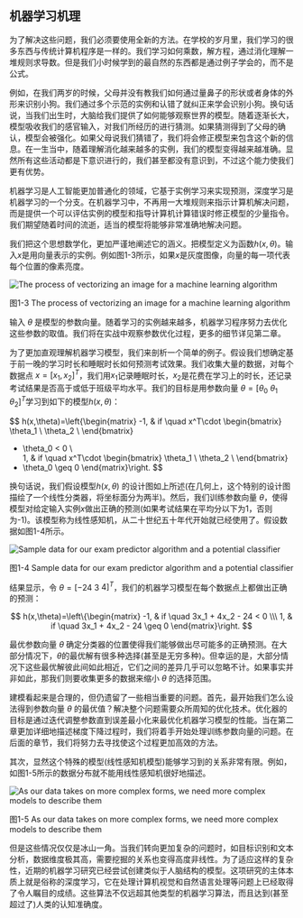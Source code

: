 ## 机器学习机理
为了解决这些问题，我们必须要使用全新的方法。在学校的岁月里，我们学习的很多东西与传统计算机程序是一样的。我们学习如何乘数，解方程，通过消化理解一堆规则求导数。但是我们小时候学到的最自然的东西都是通过例子学会的，而不是公式。

例如，在我们两岁的时候，父母并没有教我们如何通过量鼻子的形状或者身体的外形来识别小狗。我们通过多个示范的实例和认错了就纠正来学会识别小狗。换句话说，当我们出生时，大脑给我们提供了如何能够观察世界的模型。随着逐渐长大，模型吸收我们的感官输入，对我们所经历的进行猜测。如果猜测得到了父母的确认，模型会被强化。如果父母说我们猜错了，我们将会修正模型来包含这个新的信息。在一生当中，随着理解消化越来越多的实例，我们的模型变得越来越准确。显然所有这些活动都是下意识进行的，我们甚至都没有意识到，不过这个能力使我们更有优势。

机器学习是人工智能更加普通化的领域，它基于实例学习来实现预测，深度学习是机器学习的一个分支。在机器学习中，不再用一大堆规则来指示计算机解决问题，而是提供一个可以评估实例的模型和指导计算机计算错误时修正模型的少量指令。我们期望随着时间的流逝，适当的模型将能够非常准确地解决问题。

我们把这个思想数学化，更加严谨地阐述它的涵义。把模型定义为函数$h(x,\theta)$。输入$x$是用向量表示的实例。例如图1-3所示，如果$x$是灰度图像，向量的每一项代表每个位置的像素亮度。

![The process of vectorizing an image for a machine learning algorithm](https://github.com/lucasbyAI/Fundamental_of_Deep_Learning_ZH/blob/master/images_folder/Fig1-3.png?raw=true)    

图1-3 The process of vectorizing an image for a machine learning algorithm

输入 $\theta$ 是模型的参数向量。随着学习的实例越来越多，机器学习程序努力去优化这些参数的取值。我们将在实战中观察参数优化过程，更多的细节详见第二章。

为了更加直观理解机器学习模型，我们来剖析一个简单的例子。假设我们想确定基于前一晚的学习时长和睡眠时长如何预测考试效果。我们收集大量的数据，对每个数据点 $x=[x_1, x_2]^T$，我们用$x_1$记录睡眠时长，$x_2$是花费在学习上的时长，还记录考试结果是否高于或低于班级平均水平。我们的目标是用参数向量 $\theta = [\theta_0$ $\theta_1$ $\theta_2]^T$学习到如下的模型$h(x, \theta)$：

$$
h(x,\theta)=\left\{\begin{matrix}
-1, & if \quad x^T\cdot \begin{bmatrix}
\theta_1 \\
\theta_2 \\
\end{bmatrix}
+ \theta_0 < 0 \\\
1, & if \quad x^T\cdot \begin{bmatrix}
\theta_1 \\
\theta_2 \\
\end{bmatrix}
+ \theta_0 \geq  0
\end{matrix}\right.
$$

换句话说，我们假设模型$h(x, \theta)$ 的设计图如上所述(在几何上，这个特别的设计图描绘了一个线性分类器，将坐标面分为两半)。然后，我们训练参数向量 $\theta$，使得模型对给定输入实例$x$做出正确的预测(如果考试结果在平均分以下为1，否则为-1)。该模型称为线性感知机，从二十世纪五十年代开始就已经使用了。假设数据如图1-4所示。

![Sample data for our exam predictor algorithm and a potential classifier](https://github.com/lucasbyAI/Fundamental_of_Deep_Learning_ZH/blob/master/images_folder/Fig1-4.png?raw=true)  

图1-4 Sample data for our exam predictor algorithm and a potential classifier

结果显示，令 $\theta=[-24$ $3$ $4]^T$，我们的机器学习模型在每个数据点上都做出正确的预测：

$$
h(x,\theta)=\left\{\begin{matrix}
-1, & if \quad 3x_1 + 4x_2 - 24 < 0 \\\
1, & if \quad 3x_1 + 4x_2 - 24 \geq  0
\end{matrix}\right.
$$

最优参数向量 $\theta$ 确定分类器的位置使得我们能够做出尽可能多的正确预测。在大部分情况下，$\theta$的最优解有很多种选择(甚至是无穷多种)。但幸运的是，大部分情况下这些最优解彼此间如此相近，它们之间的差异几乎可以忽略不计。如果事实并非如此，那我们则要收集更多的数据来缩小 $\theta$ 的选择范围。

建模看起来是合理的，但仍遗留了一些相当重要的问题。首先，最开始我们怎么设法得到参数向量 $\theta$ 的最优值？解决整个问题需要众所周知的优化技术。优化器的目标是通过迭代调整参数直到误差最小化来最优化机器学习模型的性能。当在第二章更加详细地描述梯度下降过程时，我们将着手开始处理训练参数向量的问题。在后面的章节，我们将努力去寻找使这个过程更加高效的方法。

其次，显然这个特殊的模型(线性感知机模型)能够学习到的关系非常有限。例如，如图1-5所示的数据分布就不能用线性感知机很好地描述。

![As our data takes on more complex forms, we need more complex models to describe them](https://github.com/lucasbyAI/Fundamental_of_Deep_Learning_ZH/blob/master/images_folder/Fig1-5.png?raw=true)

图1-5 As our data takes on more complex forms, we need more complex models to describe them

但是这些情况仅仅是冰山一角。当我们转向更加复杂的问题时，如目标识别和文本分析，数据维度极其高，需要挖掘的关系也变得高度非线性。为了适应这样的复杂性，近期的机器学习研究已经尝试创建类似于人脑结构的模型。这项研究的主体本质上就是俗称的深度学习，它在处理计算机视觉和自然语言处理等问题上已经取得了令人瞩目的成绩。这些算法不仅远超其他类型的机器学习算法，而且达到(甚至超过了)人类的认知准确度。
